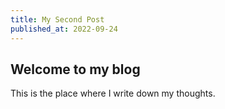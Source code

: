 ```yaml
---
title: My Second Post
published_at: 2022-09-24
---
```


## Welcome to my blog

This is the place where I write down my thoughts.
